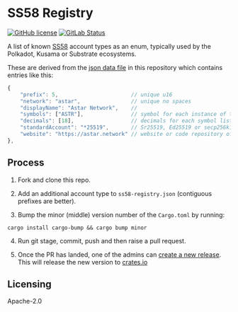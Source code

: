 # SS58 Registry

[![GitHub license](https://img.shields.io/badge/license-Apache2-green)](#LICENSE) [![GitLab Status](https://gitlab.parity.io/parity/ss58-registry/badges/main/pipeline.svg)](https://gitlab.parity.io/parity/ss58-registry/pipelines)

A list of known [SS58](https://docs.substrate.io/v3/advanced/ss58/) account types as an enum, typically used by the Polkadot, Kusama or Substrate ecosystems.

These are derived from the [json data file](ss58-registry.json) in this repository which contains entries like this:

```js
{
	"prefix": 5,                       // unique u16
	"network": "astar",                // unique no spaces
	"displayName": "Astar Network",    //
	"symbols": ["ASTR"],               // symbol for each instance of the Balances pallet (usually one)
	"decimals": [18],                  // decimals for each symbol listed
	"standardAccount": "*25519",       // Sr25519, Ed25519 or secp256k1
	"website": "https://astar.network" // website or code repository of network
},
```

## Process

1. Fork and clone this repo.

2. Add an additional account type to `ss58-registry.json` (contiguous prefixes are better).

3. Bump the minor (middle) version number of the `Cargo.toml` by running:
```
cargo install cargo-bump && cargo bump minor
```
4. Run git stage, commit, push and then raise a pull request.

5. Once the PR has landed, one of the admins can
[create a new release](https://github.com/paritytech/ss58-registry/releases/new).
This will release the new version to [crates.io](https://crates.io/crates/ss58-registry)

## Licensing

Apache-2.0
